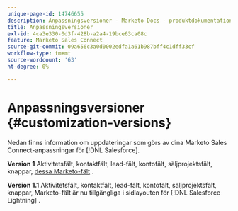 ```yaml
---
unique-page-id: 14746655
description: Anpassningsversioner - Marketo Docs - produktdokumentation
title: Anpassningsversioner
exl-id: 4ca3e330-0d3f-428b-a2a4-19bce63ca08c
feature: Marketo Sales Connect
source-git-commit: 09a656c3a0d0002edfa1a61b987bff4c1dff33cf
workflow-type: tm+mt
source-wordcount: '63'
ht-degree: 0%

---
```


# Anpassningsversioner {#customization-versions}

Nedan finns information om uppdateringar som görs av dina Marketo Sales Connect-anpassningar för [!DNL Salesforce].

**Version 1**
Aktivitetsfält, kontaktfält, lead-fält, kontofält, säljprojektsfält, knappar, [dessa Marketo-fält](/help/marketo/product-docs/marketo-sales-connect/crm/salesforce-customization/sales-connect-customizations-for-crm.md) .

**Version 1.1**
Aktivitetsfält, kontaktfält, lead-fält, kontofält, säljprojektsfält, knappar, Marketo-fält är nu tillgängliga i sidlayouten för [!DNL Salesforce Lightning] .

